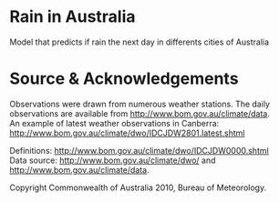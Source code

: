 # Rain in Australia
Model that predicts if rain the next day in differents cities of Australia


# Source & Acknowledgements
Observations were drawn from numerous weather stations. The daily observations are available from http://www.bom.gov.au/climate/data.  
An example of latest weather observations in Canberra: http://www.bom.gov.au/climate/dwo/IDCJDW2801.latest.shtml  

Definitions: http://www.bom.gov.au/climate/dwo/IDCJDW0000.shtml  
Data source: http://www.bom.gov.au/climate/dwo/ and http://www.bom.gov.au/climate/data.  

Copyright Commonwealth of Australia 2010, Bureau of Meteorology.
